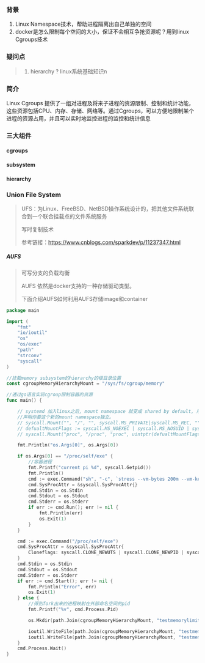 ### 背景

1. Linux Namespace技术，帮助进程隔离出自己单独的空间
2. docker是怎么限制每个空间的大小，保证不会相互争抢资源呢？用到linux Cgroups技术

### 疑问点

> 1. hierarchy ? linux系统基础知识n

### 简介

Linux Cgroups 提供了一组对进程及将来子进程的资源限制、控制和统计功能，这些资源包括CPU、内存、存储、网络等。通过Cgroups，可以方便地限制某个进程的资源占用，并且可以实时地监控进程的监控和统计信息



### 三大组件

#### cgroups

#### subsystem

#### hierarchy



### Union File System

> UFS：为Linux、FreeBSD、NetBSD操作系统设计的，把其他文件系统联合到一个联合挂载点的文件系统服务
>
> 写时复制技术
>
> 参考链接：https://www.cnblogs.com/sparkdev/p/11237347.html

##### AUFS

> 可写分支的负载均衡
>
> AUFS 依然是docker支持的一种存储驱动类型。
>
> 下面介绍AUFS如何利用AUFS存储image和container

```go
package main

import (
	"fmt"
	"io/ioutil"
	"os"
	"os/exec"
	"path"
	"strconv"
	"syscall"
)

//挂载memory subsystem的hierarchy的根目录位置
const cgroupMemoryHierarchyMount = "/sys/fs/cgroup/memory"

//通过go语言实现cgroup限制容器的资源
func main() {

	// systemd 加入linux之后, mount namespace 就变成 shared by default, 所以你必须显示
	//声明你要这个新的mount namespace独立。
	// syscall.Mount("", "/", "", syscall.MS_PRIVATE|syscall.MS_REC, "")
	// defualtMountFlags := syscall.MS_NOEXEC | syscall.MS_NOSUID | syscall.MS_NODEV
	// syscall.Mount("proc", "/proc", "proc", uintptr(defualtMountFlags), "")

	fmt.Println("os.Args[0]", os.Args[0])

	if os.Args[0] == "/proc/self/exe" {
		//容器进程
		fmt.Printf("current pi %d", syscall.Getpid())
		fmt.Println()
		cmd := exec.Command("sh", "-c", `stress --vm-bytes 200m --vm-keep -m 1`)
		cmd.SysProcAttr = &syscall.SysProcAttr{}
		cmd.Stdin = os.Stdin
		cmd.Stdout = os.Stdout
		cmd.Stderr = os.Stderr
		if err := cmd.Run(); err != nil {
			fmt.Println(err)
			os.Exit(1)
		}
	}

	cmd := exec.Command("/proc/self/exe")
	cmd.SysProcAttr = &syscall.SysProcAttr{
		Cloneflags: syscall.CLONE_NEWUTS | syscall.CLONE_NEWPID | syscall.CLONE_NEWNS,
	}
	cmd.Stdin = os.Stdin
	cmd.Stdout = os.Stdout
	cmd.Stderr = os.Stderr
	if err := cmd.Start(); err != nil {
		fmt.Println("Error", err)
		os.Exit(1)
	} else {
		//得到fork出来的进程映射在外部命名空间的pid
		fmt.Printf("%v", cmd.Process.Pid)

		os.Mkdir(path.Join(cgroupMemoryHierarchyMount, "testmemorylimit"), 0755)

		ioutil.WriteFile(path.Join(cgroupMemoryHierarchyMount, "testmemorylimit", "tasks"), []byte(strconv.Itoa(cmd.Process.Pid)), 0644)
		ioutil.WriteFile(path.Join(cgroupMemoryHierarchyMount, "testmemorylimit", "memory.limit_in_bytes"), []byte("100m"), 0644)
	}
	cmd.Process.Wait()
}

```





